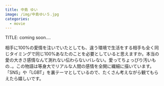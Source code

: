 ```yaml
---
title: 中島 ゆい
image: /img/中島ゆい５.jpg
categories:
  - movie
---
```

TITLE: coming soon....

相手に100%の愛情を注いでいたとしても、違う環境で生活をする相手も全く同じタイミングで同じ100%あなたのことを必要としていると思えますか。本当の愛の大きさ感情なんて測れない伝わらないバレない。愛ってちょっぴり汚いもの‥。この物語は等身大でリアルな人間の感情を全開に繊細に描いています。「SNS」や「LGBT」を裏テーマとしているので、たくさん考えながら観てもらえたら嬉しいです。
